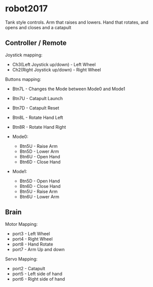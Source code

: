 # robot2017

Tank style controls.  Arm that raises and lowers.  Hand that rotates, and opens and closes and a catapult

## Controller / Remote
Joystick mapping:
* Ch3(Left Joystick up/down) - Left Wheel
* Ch2(Right Joystick up/down) - Right Wheel

Buttons mapping:
* Btn7L - Changes the Mode between Mode0 and Mode1
* Btn7U - Catapult Launch
* Btn7D - Catapult Reset
* Btn8L - Rotate Hand Left
* Btn8R - Rotate Hand Right

* Mode0:
  * Btn5U - Raise Arm
  * Btn5D - Lower Arm
  * Btn6U - Open Hand
  * Btn6D - Close Hand
* Mode1:
  * Btn5D - Open Hand
  * Btn6D - Close Hand
  * Btn5U - Raise Arm
  * Btn6U - Lower Arm

## Brain
Motor Mapping:
* port3 - Left Wheel
* port4 - Right Wheel
* port8 - Hand Rotate
* port7 - Arm Up and down

Servo Mapping:
* port2 - Catapult
* port5 - Left side of hand
* port6 - Right side of hand